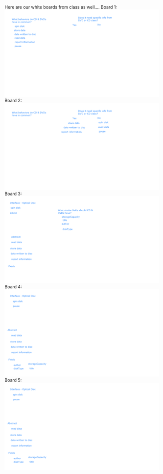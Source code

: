 Here are our white boards from class as well....
Board 1:
![What behaviors do CDs and DVDs have in common](./images/Whiteboard1.png "Title")
Board 2:
![Does it need specific info from the class](./images/Whiteboard2.png "Title")
Board 3:
![What similar fields do CDs and DVDs have](./images/Whiteboard3.png "Title")
Board 4:
![Should they be abstract or interface](./images/Whiteboard4.png "Title")
Board 5:
![I think it's the same image again](./images/Whiteboard5.png "Title")
